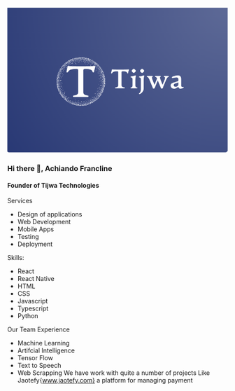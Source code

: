
![Founder of Tijwa Technologies Design and Develop all Software's including Machine Learning and AI models](https://github.com/omolo4838/omolo4838/blob/main/Screenshot_2.png?raw=true)

### Hi there 👋, Achiando Francline
#### Founder of Tijwa Technologies 
Services
* Design of applications
* Web Development
* Mobile Apps
* Testing
* Deployment

Skills:  
*  React
*  React Native
*  HTML
*  CSS
*  Javascript
*  Typescript
*  Python

  Our Team Experience
  * Machine Learning
  * Artifcial Intelligence
  * Tensor Flow
  * Text to Speech
  * Web Scrapping
We have work with quite a number of projects Like Jaotefy{www.jaotefy.com} a platform for managing payment








